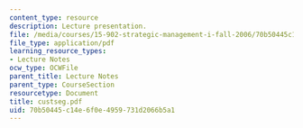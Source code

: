 ```yaml
---
content_type: resource
description: Lecture presentation.
file: /media/courses/15-902-strategic-management-i-fall-2006/70b50445c14e6f0e4959731d2066b5a1_custseg.pdf
file_type: application/pdf
learning_resource_types:
- Lecture Notes
ocw_type: OCWFile
parent_title: Lecture Notes
parent_type: CourseSection
resourcetype: Document
title: custseg.pdf
uid: 70b50445-c14e-6f0e-4959-731d2066b5a1
---
```

